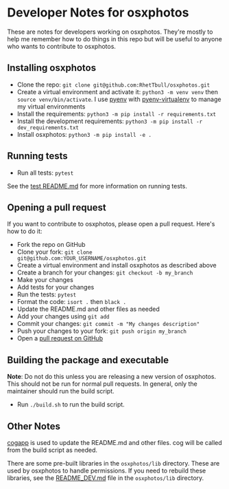 # Developer Notes for osxphotos

These are notes for developers working on osxphotos. They're mostly to help me remember how to do things in this repo but will be useful to anyone who wants to contribute to osxphotos.

## Installing osxphotos

- Clone the repo: `git clone git@github.com:RhetTbull/osxphotos.git`
- Create a virtual environment and activate it: `python3 -m venv venv` then `source venv/bin/activate`.  I use [pyenv](https://github.com/pyenv/pyenv) with [pyenv-virtualenv](https://github.com/pyenv/pyenv-virtualenv) to manage my virtual environments
- Install the requirements: `python3 -m pip install -r requirements.txt`
- Install the development requirements: `python3 -m pip install -r dev_requirements.txt`
- Install osxphotos: `python3 -m pip install -e .`

## Running tests

- Run all tests: `pytest`

See the [test README.md](tests/README.md) for more information on running tests.

## Opening a pull request

If you want to contribute to osxphotos, please open a pull request. Here's how to do it:

- Fork the repo on GitHub
- Clone your fork: `git clone git@github.com:YOUR_USERNAME/osxphotos.git`
- Create a virtual environment and install osxphotos as described above
- Create a branch for your changes: `git checkout -b my_branch`
- Make your changes
- Add tests for your changes
- Run the tests: `pytest`
- Format the code: `isort .` then `black .`
- Update the README.md and other files as needed
- Add your changes using `git add`
- Commit your changes: `git commit -m "My changes description"`
- Push your changes to your fork: `git push origin my_branch`
- Open a [pull request on GitHub](https://docs.github.com/en/pull-requests/collaborating-with-pull-requests/proposing-changes-to-your-work-with-pull-requests/creating-a-pull-request)

## Building the package and executable

**Note**: Do not do this unless you are releasing a new version of osxphotos. This should not be run for normal pull requests. In general, only the maintainer should run the build script.

- Run `./build.sh` to run the build script.

## Other Notes

[cogapp](https://nedbatchelder.com/code/cog/index.html) is used to update the README.md and other files. cog will be called from the build script as needed.

There are some pre-built libraries in the `osxphotos/lib` directory. These are used by osxphotos to handle permissions. If you need to rebuild these libraries, see the [README_DEV.md](osxphotos/lib/README_DEV.md) file in the `osxphotos/lib` directory.
